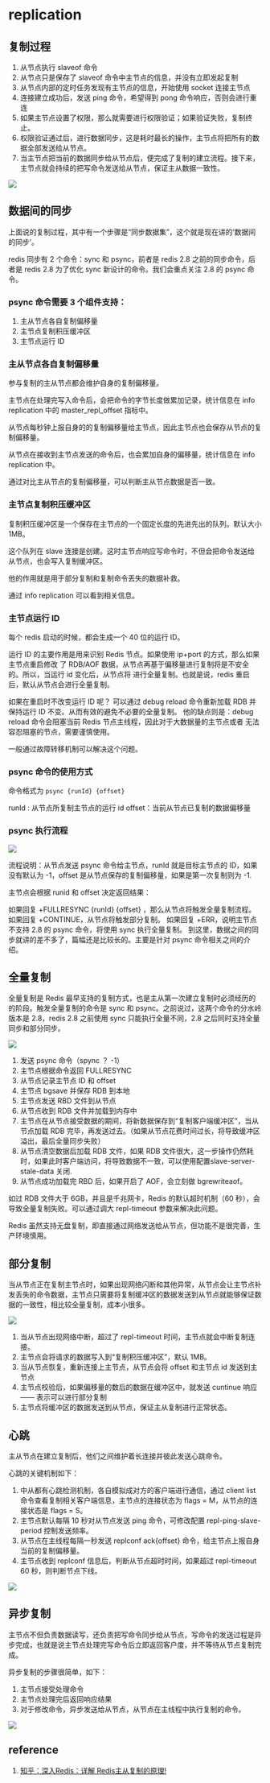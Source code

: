 # replication

## 复制过程

1. 从节点执行 slaveof 命令
1. 从节点只是保存了 slaveof 命令中主节点的信息，并没有立即发起复制
1. 从节点内部的定时任务发现有主节点的信息，开始使用 socket 连接主节点
1. 连接建立成功后，发送 ping 命令，希望得到 pong 命令响应，否则会进行重连
1. 如果主节点设置了权限，那么就需要进行权限验证；如果验证失败，复制终止。
1. 权限验证通过后，进行数据同步，这是耗时最长的操作，主节点将把所有的数据全部发送给从节点。
1. 当主节点把当前的数据同步给从节点后，便完成了复制的建立流程。接下来，主节点就会持续的把写命令发送给从节点，保证主从数据一致性。

![](../images/redis/replication/1.jpg)

## 数据间的同步

上面说的复制过程，其中有一个步骤是“同步数据集”，这个就是现在讲的‘数据间的同步’。

redis 同步有 2 个命令：sync 和 psync，前者是 redis 2.8 之前的同步命令，后者是 redis 2.8 为了优化 sync 新设计的命令。我们会重点关注 2.8 的 psync 命令。

### psync 命令需要 3 个组件支持：

1. 主从节点各自复制偏移量
2. 主节点复制积压缓冲区
3. 主节点运行 ID

### 主从节点各自复制偏移量

参与复制的主从节点都会维护自身的复制偏移量。

主节点在处理完写入命令后，会把命令的字节长度做累加记录，统计信息在 info replication 
中的 master_repl_offset 指标中。

从节点每秒钟上报自身的的复制偏移量给主节点，因此主节点也会保存从节点的复制偏移量。

从节点在接收到主节点发送的命令后，也会累加自身的偏移量，统计信息在 info replication 中。

通过对比主从节点的复制偏移量，可以判断主从节点数据是否一致。

### 主节点复制积压缓冲区

复制积压缓冲区是一个保存在主节点的一个固定长度的先进先出的队列。默认大小 1MB。

这个队列在 slave 连接是创建。这时主节点响应写命令时，不但会把命令发送给从节点，也会写入复制缓冲区。

他的作用就是用于部分复制和复制命令丢失的数据补救。

通过 info replication 可以看到相关信息。

### 主节点运行 ID

每个 redis 启动的时候，都会生成一个 40 位的运行 ID。

运行 ID 的主要作用是用来识别 Redis 节点。如果使用 ip+port 的方式，那么如果主节点重启修改
了 RDB/AOF 数据，从节点再基于偏移量进行复制将是不安全的。所以，当运行 id 变化后，从节点将
进行全量复制。也就是说，redis 重启后，默认从节点会进行全量复制。

如果在重启时不改变运行 ID 呢？
可以通过 debug reload 命令重新加载 RDB 并保持运行 ID 不变。从而有效的避免不必要的全量复制。
他的缺点则是：debug reload 命令会阻塞当前 Redis 节点主线程，因此对于大数据量的主节点或者
无法容忍阻塞的节点，需要谨慎使用。

一般通过故障转移机制可以解决这个问题。

### psync 命令的使用方式

命令格式为 `psync {runId} {offset}`

runId : 从节点所复制主节点的运行 id
offset：当前从节点已复制的数据偏移量

### psync 执行流程

![](../images/redis/replication/2.jpg)

流程说明：从节点发送 psync 命令给主节点，runId 就是目标主节点的 ID，如果没有默认为 -1，offset 是从节点保存的复制偏移量，如果是第一次复制则为 -1.

主节点会根据 runid 和 offset 决定返回结果：

如果回复 +FULLRESYNC {runId} {offset} ，那么从节点将触发全量复制流程。
如果回复 +CONTINUE，从节点将触发部分复制。
如果回复 +ERR，说明主节点不支持 2.8 的 psync 命令，将使用 sync 执行全量复制。
到这里，数据之间的同步就讲的差不多了，篇幅还是比较长的。主要是针对 psync 命令相关之间的介绍。

## 全量复制

全量复制是 Redis 最早支持的复制方式，也是主从第一次建立复制时必须经历的的阶段。触发全量复制的命令是 sync 和 psync。之前说过，这两个命令的分水岭版本是 2.8，redis 2.8 之前使用 sync 只能执行全量不同，2.8 之后同时支持全量同步和部分同步。

![](../images/redis/replication/3.jpg)

1. 发送 psync 命令（spync ？ -1）
1. 主节点根据命令返回 FULLRESYNC
1. 从节点记录主节点 ID 和 offset
1. 主节点 bgsave 并保存 RDB 到本地
1. 主节点发送 RBD 文件到从节点
1. 从节点收到 RDB 文件并加载到内存中
1. 主节点在从节点接受数据的期间，将新数据保存到“复制客户端缓冲区”，当从节点加载 RDB 完毕，再发送过去。（如果从节点花费时间过长，将导致缓冲区溢出，最后全量同步失败）
1. 从节点清空数据后加载 RDB 文件，如果 RDB 文件很大，这一步操作仍然耗时，如果此时客户端访问，将导致数据不一致，可以使用配置slave-server-stale-data 关闭.
1. 从节点成功加载完 RBD 后，如果开启了 AOF，会立刻做 bgrewriteaof。

如过 RDB 文件大于 6GB，并且是千兆网卡，Redis 的默认超时机制（60 秒），会导致全量复制失败。可以通过调大 repl-timeout 参数来解决此问题。

Redis 虽然支持无盘复制，即直接通过网络发送给从节点，但功能不是很完善，生产环境慎用。

## 部分复制

当从节点正在复制主节点时，如果出现网络闪断和其他异常，从节点会让主节点补发丢失的命令数据，主节点只需要将复制缓冲区的数据发送到从节点就能够保证数据的一致性，相比较全量复制，成本小很多。

![](../images/redis/replication/4.jpg)

1. 当从节点出现网络中断，超过了 repl-timeout 时间，主节点就会中断复制连接。
1. 主节点会将请求的数据写入到“复制积压缓冲区”，默认 1MB。
1. 当从节点恢复，重新连接上主节点，从节点会将 offset 和主节点 id 发送到主节点
1. 主节点校验后，如果偏移量的数后的数据在缓冲区中，就发送 cuntinue 响应 —— 表示可以进行部分复制
1. 主节点将缓冲区的数据发送到从节点，保证主从复制进行正常状态。

## 心跳

主从节点在建立复制后，他们之间维护着长连接并彼此发送心跳命令。

心跳的关键机制如下：

1. 中从都有心跳检测机制，各自模拟成对方的客户端进行通信，通过 client list 命令查看复制相关客户端信息，主节点的连接状态为 flags = M，从节点的连接状态是 flags = S。
1. 主节点默认每隔 10 秒对从节点发送 ping 命令，可修改配置 repl-ping-slave-period 控制发送频率。
1. 从节点在主线程每隔一秒发送 replconf ack{offset} 命令，给主节点上报自身当前的复制偏移量。
1. 主节点收到 replconf 信息后，判断从节点超时时间，如果超过 repl-timeout 60 秒，则判断节点下线。

![](../images/redis/replication/5.jpg)

## 异步复制

主节点不但负责数据读写，还负责把写命令同步给从节点，写命令的发送过程是异步完成，也就是说主节点处理完写命令后立即返回客户度，并不等待从节点复制完成。

异步复制的步骤很简单，如下：

1. 主节点接受处理命令
1. 主节点处理完后返回响应结果
1. 对于修改命令，异步发送给从节点，从节点在主线程中执行复制的命令。

![](../images/redis/replication/6.jpg)

## reference

1. [知乎：深入Redis：详解 Redis主从复制的原理!](https://zhuanlan.zhihu.com/p/60239657)